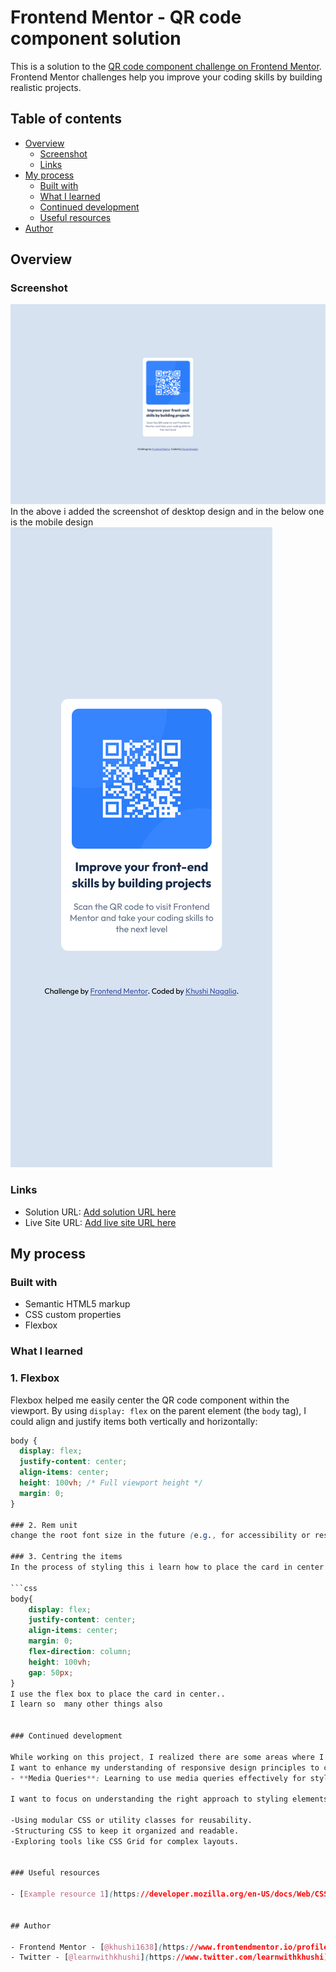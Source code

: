 # Frontend Mentor - QR code component solution

This is a solution to the [QR code component challenge on Frontend Mentor](https://www.frontendmentor.io/challenges/qr-code-component-iux_sIO_H). Frontend Mentor challenges help you improve your coding skills by building realistic projects. 

## Table of contents

- [Overview](#overview)
  - [Screenshot](#screenshot)
  - [Links](#links)
- [My process](#my-process)
  - [Built with](#built-with)
  - [What I learned](#what-i-learned)
  - [Continued development](#continued-development)
  - [Useful resources](#useful-resources)
- [Author](#author)



## Overview

### Screenshot

![](./screenShot/dekstop-design-sc.png)
In the above i added the screenshot of desktop design and in the below one is the mobile design
![](./screenShot/mobile-design-sc.png)

### Links

- Solution URL: [Add solution URL here](https://your-solution-url.com)
- Live Site URL: [Add live site URL here](https://your-live-site-url.com)

## My process

### Built with

- Semantic HTML5 markup
- CSS custom properties
- Flexbox




### What I learned

### 1. Flexbox  
Flexbox helped me easily center the QR code component within the viewport. By using `display: flex` on the parent element (the `body` tag), I could align and justify items both vertically and horizontally:  

```css  
body {
  display: flex;
  justify-content: center;
  align-items: center;
  height: 100vh; /* Full viewport height */
  margin: 0;
}

### 2. Rem unit
change the root font size in the future (e.g., for accessibility or responsive adjustments), the entire layout will adapt proportionally.

### 3. Centring the items
In the process of styling this i learn how to place the card in center of the screen. Firstly i find it very difficult to place it so i search about so many ways then i use this way:

```css
body{
    display: flex;
    justify-content: center;
    align-items: center;
    margin: 0;
    flex-direction: column;
    height: 100vh;
    gap: 50px;
}
I use the flex box to place the card in center..
I learn so  many other things also


### Continued development

While working on this project, I realized there are some areas where I can continue to grow and improve:  
I want to enhance my understanding of responsive design principles to create layouts that adapt seamlessly to different screen sizes and devices. Specifically:  
- **Media Queries**: Learning to use media queries effectively for styling elements based on screen size.  

I want to focus on understanding the right approach to styling elements for maintainability and scalability:

-Using modular CSS or utility classes for reusability.
-Structuring CSS to keep it organized and readable.
-Exploring tools like CSS Grid for complex layouts.


### Useful resources

- [Example resource 1](https://developer.mozilla.org/en-US/docs/Web/CSS/CSS_flexible_box_layout/Basic_concepts_of_flexbox) - This helped me for understanding the flex box. I really liked this pattern and will use it going forward.


## Author

- Frontend Mentor - [@khushi1638](https://www.frontendmentor.io/profile/khushi1)
- Twitter - [@learnwithkhushi](https://www.twitter.com/learnwithkhushi)


